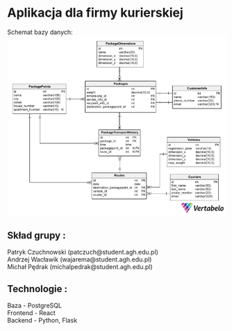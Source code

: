 <h1>Aplikacja dla firmy kurierskiej  <br /> </h1>
Schemat bazy danych:

<img src="schemat.png" alt="Schemat">

<h2>Skład grupy : <br /></h2>
Patryk Czuchnowski (patczuch@student.agh.edu.pl) <br />
Andrzej Wacławik (wajarema@student.agh.edu.pl) <br />
Michał Pędrak (michalpedrak@student.agh.edu.pl) <br />

<h2>Technologie : <br /></h2>
Baza - PostgreSQL <br />
Frontend - React <br />
Backend - Python, Flask
